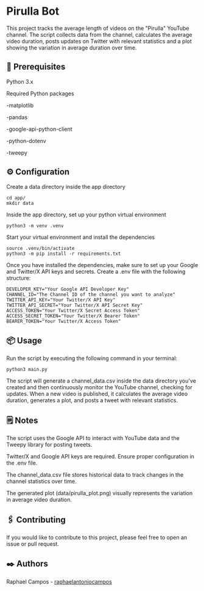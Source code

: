 # Pirulla Bot

This project tracks the average length of videos on the "Pirulla" YouTube channel. The script collects data from the channel, calculates the average video duration, posts updates on Twitter with relevant statistics and a plot showing the variation in average duration over time.

## 🚀 Prerequisites

Python 3.x

Required Python packages

-matplotlib

-pandas

-google-api-python-client

-python-dotenv

-tweepy

## ⚙️ Configuration

Create a data directory inside the app directory

```
cd app/
mkdir data
```

Inside the app directory, set up your python virtual environment

```
python3 -m venv .venv
```

Start your virtual environment and install the dependencies
```
source .venv/bin/activate
python3 -m pip install -r requirements.txt
```

Once you have installed the dependencies, make sure to set up your Google and Twitter/X API keys and secrets. Create a .env file with the following structure:

```
DEVELOPER_KEY="Your Google API Developer Key"
CHANNEL_ID="The Channel ID of the channel you want to analyze"
TWITTER_API_KEY="Your Twitter/X API Key"
TWITTER_API_SECRET="Your Twitter/X API Secret Key"
ACCESS_TOKEN="Your Twitter/X Secret Access Token"
ACCESS_SECRET_TOKEN="Your Twitter/X Bearer Token"
BEARER_TOKEN="Your Twitter/X Access Token"
```

## 📦 Usage

Run the script by executing the following command in your terminal:

```
python3 main.py
```

The script will generate a channel_data.csv inside the data directory you've created and then continuously monitor the YouTube channel, checking for updates. When a new video is published, it calculates the average video duration, generates a plot, and posts a tweet with relevant statistics.

## 🗒️ Notes

The script uses the Google API to interact with YouTube data and the Tweepy library for posting tweets.

Twitter/X and Google API keys are required. Ensure proper configuration in the .env file.

The channel_data.csv file stores historical data to track changes in the channel statistics over time.

The generated plot (data/pirulla_plot.png) visually represents the variation in average video duration.

## 🖇️ Contributing
If you would like to contribute to this project, please feel free to open an issue or pull request.

## ✒️ Authors
Raphael Campos - [raphaelantoniocampos](https://github.com/raphaelantoniocampos)
